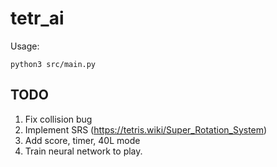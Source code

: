 # tetr_ai

Usage:
    
    python3 src/main.py

## TODO

  1. Fix collision bug
  2. Implement SRS (https://tetris.wiki/Super_Rotation_System)
  3. Add score, timer, 40L mode
  4. Train neural network to play.

